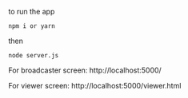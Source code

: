 to run the app

`npm i or yarn`

then 


`node server.js`

For broadcaster screen: http://localhost:5000/


For viewer screen: http://localhost:5000/viewer.html